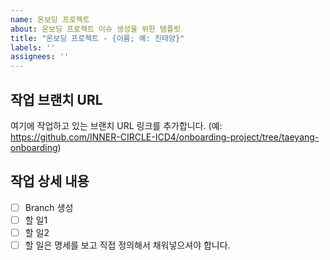 ```yaml
---
name: 온보딩 프로젝트
about: 온보딩 프로젝트 이슈 생성을 위한 템플릿
title: "온보딩 프로젝트 - {이름; 예: 진태양}"
labels: ''
assignees: ''
---
```


## 작업 브랜치 URL

여기에 작업하고 있는 브랜치 URL 링크를 추가합니다. (예: https://github.com/INNER-CIRCLE-ICD4/onboarding-project/tree/taeyang-onboarding)

## 작업 상세 내용

- [ ] Branch 생성
- [ ] 할 일1
- [ ] 할 일2
- [ ] 할 일은 명세를 보고 직접 정의해서 채워넣으셔야 합니다.
